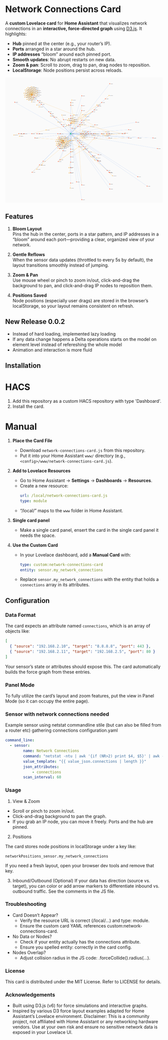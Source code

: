 # Network Connections Card

A **custom Lovelace card** for **Home Assistant** that visualizes network connections in an **interactive, force-directed graph** using [D3.js](https://d3js.org/). It highlights:

- **Hub** pinned at the center (e.g., your router’s IP).  
- **Ports** arranged in a star around the hub.  
- **IP addresses** “bloom” around each pinned port.  
- **Smooth updates**: No abrupt restarts on new data.  
- **Zoom & pan**: Scroll to zoom, drag to pan, drag nodes to reposition.  
- **LocalStorage**: Node positions persist across reloads.

![preview](/images/preview.png)

## Features

1. **Bloom Layout**  
   Pins the hub in the center, ports in a star pattern, and IP addresses in a “bloom” around each port—providing a clear, organized view of your network.

2. **Gentle Reflows**  
   When the sensor data updates (throttled to every 5s by default), the layout transitions smoothly instead of jumping.

3. **Zoom & Pan**  
   Use mouse wheel or pinch to zoom in/out, click-and-drag the background to pan, and click-and-drag IP nodes to reposition them.

4. **Positions Saved**  
   Node positions (especially user drags) are stored in the browser’s localStorage, so your layout remains consistent on refresh.

## New Release 0.0.2
  - Instead of hard loading, implemented lazy loading
  - If any data change happens a Delta operations starts on the model on element level instead of refereshing the whole model
  - Animation and interaction is more fluid

## Installation

# HACS

1. Add this repository as a custom HACS repository with type 'Dashboard'.
2. Install the card.

# Manual

1. **Place the Card File**  
   - Download `network-connections-card.js` from this repository.  
   - Put it into your Home Assistant `www/` directory (e.g., `<config>/www/network-connections-card.js`).

2. **Add to Lovelace Resources**  
   - Go to Home Assistant → **Settings** → **Dashboards** → **Resources**.  
   - Create a new resource:
     ```yaml
     url: /local/network-connections-card.js
     type: module
     ```
   - “/local/” maps to the `www` folder in Home Assistant.

3. **Single card panel**

   - Make a single card panel, ensert the card in the single card panel it needs the space.

4. **Use the Custom Card**  
   - In your Lovelace dashboard, add a **Manual Card** with:
     ```yaml
     type: custom:network-connections-card
     entity: sensor.my_network_connections
     ```
   - Replace `sensor.my_network_connections` with the entity that holds a `connections` array in its attributes.

## Configuration

### Data Format
The card expects an attribute named `connections`, which is an array of objects like:
```json
[
  { "source": "192.168.2.10", "target": "8.8.8.8", "port": 443 },
  { "source": "192.168.2.11", "target": "192.168.2.5", "port": 80 }
]
```

Your sensor’s state or attributes should expose this. The card automatically builds the force graph from these entries.

### Panel Mode
To fully utilize the card’s layout and zoom features, put the view in Panel Mode (so it can occupy the entire page).

### Sensor with network connections needed

Example sensor using netstat commandline stile (but can also be filled from a router etc) gathering connections configuration.yaml

```yaml
command_line:
  - sensor:
        name: Network Connections
        command: "netstat -ntu | awk '{if (NR>2) print $4, $5}' | awk -F'[: ]+' '{print $(NF-3), $(NF-2), $(NF-1), $(NF)}' | grep -E '^[0-9]+\\.[0-9]+\\.[0-9]+\\.[0-9]+ [0-9]+ [0-9]+\\.[0-9]+\\.[0-9]+\\.[0-9]+ [0-9]+$' | jq -c -R '[inputs | capture(\"(?<source>[0-9.]+) (?<sport>[0-9]+) (?<target>[0-9.]+) (?<port>[0-9]+)\") | {source, sport: ( .sport | tonumber ), target, port: ( .port | tonumber )}] | {connections: .}'"
        value_template: "{{ value_json.connections | length }}"
        json_attributes:
            - connections
        scan_interval: 60
```

### Usage
1. View & Zoom
  * Scroll or pinch to zoom in/out.
  * Click-and-drag background to pan the graph.
  * If you grab an IP node, you can move it freely. Ports and the hub are pinned.

2. Positions

The card stores node positions in localStorage under a key like:
```
networkPositions_sensor.my_network_connections
```

If you need a fresh layout, open your browser dev tools and remove that key.

3. Inbound/Outbound (Optional)
If your data has direction (source vs. target), you can color or add arrow markers to differentiate inbound vs. outbound traffic. See the comments in the JS file.

### Troubleshooting

* Card Doesn’t Appear?
  * Verify the resource URL is correct (/local/...) and type: module.
  * Ensure the custom card YAML references custom:network-connections-card.
* No Data or Nodes?
  * Check if your entity actually has the connections attribute.
  * Ensure you spelled entity: correctly in the card config.
* Nodes Overlap?
  * Adjust collision radius in the JS code: .forceCollide().radius(...).

### License
This card is distributed under the MIT License. Refer to LICENSE for details.

### Acknowledgements
* Built using D3.js (v6) for force simulations and interactive graphs.
* Inspired by various D3 force layout examples adapted for Home Assistant’s Lovelace environment.
Disclaimer: This is a community project, not affiliated with Home Assistant or any networking hardware vendors. Use at your own risk and ensure no sensitive network data is exposed in your Lovelace UI.
